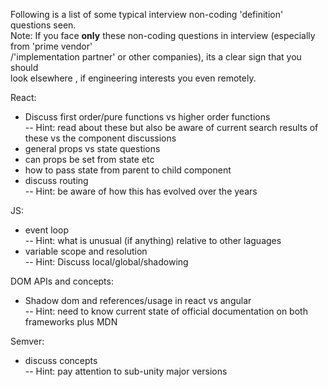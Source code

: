 Following is a list of some typical interview non-coding 'definition' questions seen.  
Note: If you face **only** these non-coding questions in interview (especially from 'prime vendor'  
/'implementation partner' or other companies), its a clear sign that you should  
look elsewhere , if engineering interests you even remotely. 

React:  
- Discuss first order/pure functions vs higher order functions  
-- Hint: read about these but also be aware of current search results of these vs 
the component discussions
- general props vs state questions
- can props be set from state etc
- how to pass state from parent to child component
- discuss routing  
-- Hint: be aware of how this has evolved over the years

JS:
- event loop  
-- Hint: what is unusual (if anything) relative to other laguages  
- variable scope and resolution  
-- Hint: Discuss local/global/shadowing

DOM APIs and concepts:
- Shadow dom and references/usage in react vs angular  
-- Hint: need to know current state of official documentation on both frameworks plus MDN  

Semver:
- discuss concepts  
-- Hint: pay attention to sub-unity major versions
